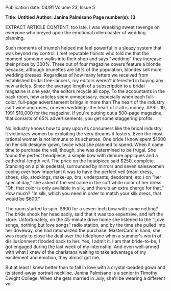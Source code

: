 Publication date: 04/91
Volume 23, Issue 5

**Title: Untitled**
**Author: Janina Palmisano**
**Page number(s): 13**

EXTRACT ARTICLE CONTENT:
too late. I was wreaking sweet revenge 
on everyone who preyed upon the 
emotional rollercoaster of wedding 
planning. 

Such moments of triumph helped 
me feel powerful in a sleazy system that 
was beyond my control. I met reputable 
florists who told me that the moment 
someone walks into their shop and says 
"wedding" they increase their prices by 
300%. Three out of four magazine 
covers feature a blonde because, 
although brunettes are 58% of the 
population, blondes sell more wedding 
dresses. Regardless of how many 
letters we received from established 
bridal free-lancers, my editors weren't 
interested in buying any new articles. 
Since the average length of a 
subscription to a bridal magazine is one 
year, the editors recycle all copy. To the 
accountants in the back room, new 
articles seem unnecessary, especially 
when each full-color, full-page 
advertisement brings in more than 
The heart of the 
industry isn't wine 
and roses, or even 
weddings-the heart 
of it all is money. 
APRIL 19, 1991 
$10,000 for the magazine. If you're 
putting out a 500-page magazine, that 
consists of 65% advertisements, you get 
some staggering profits. 

No industry knows how to prey 
upon its consumers like the bridal 
industry; it victimizes women by 
exploiting the very dreams it fosters. 
Even the most rational woman is not 
immune to its schemes. One bride I 
know spent $1600 on her silk designer 
gown, twice what she planned to spend. 
When it came time to purchase the veil, 
though, she was determined to be 
frugal. She found the perfect headpiece, 
a simple bow with demure appliques 
and a cathedral-length veil. The price 
on the headpiece said $250, complete. 
Standing on a pink pedestal, surrounded 
by mirrors and seven saleswomen 
cooing over how important it was to 
have the perfect veil (read: dress, shoes, 
slip, stockings, 
make-up, 
bra, 
underpants, deodorant, etc.) on "her 
special day," she asked if the veil came 
in the soft white color of her dress. 
"Oh, that color is only available in 
silk, and there's an extra charge for 
that." How much? "In silk, which you 
need in order to match your silk dress, 
that would be $600." 

The room started to spin. $600 for 
a seven-inch bow with some netting? 
The bride shook her head sadly, said 
that it was too expensive, and left the 
store. Unfortunately, on the 45-minute 
drive home she listened to the "Love 
songs, nothing but love songs" radio 
station, and by the time she pulled into 
her driveway, she had rationalized the 
purchase. MasterCard in hand, she was 
ready to close the deal over the 
telephone when a summer's worth of 
disillusionment flooded back to her. 
Yes, I admit it. I am that bride-to-be; I 
got engaged during the last week of my 
internship. And even well-armed with 
what I knew of the charlatans waiting to 
take advantage of my excitement and 
emotion, they almost got me. 

But at least I knew better than to 
fall in love with a crystal-beaded gown 
and its stand-away portrait neckline. 
Janina Palmisano is a senior in 
Timothy Dwight College. When she 
gets married in July, she'll be wearing 
a different veil.